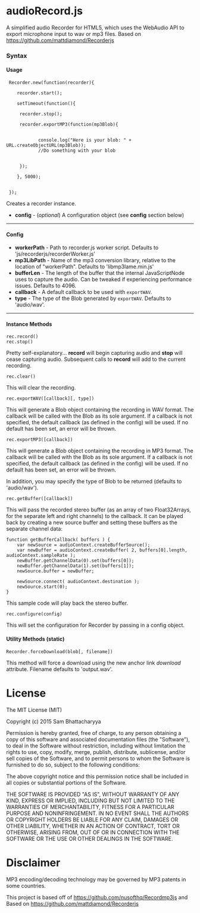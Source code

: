 # audioRecord.js

A simplified audio Recorder for HTML5, which uses the WebAudio API to export microphone input to wav or mp3 files. Based on https://github.com/mattdiamond/Recorderjs




### Syntax
#### Usage


     Recorder.new(function(recorder){

		recorder.start();

		setTimeout(function(){
	      
		 recorder.stop();

		 recorder.exportMP3(function(mp3Blob){
		          
		           
		        console.log("Here is your blob: " + URL.createObjectURL(mp3Blob));
		        //Do something with your blob
		       
		 
		 });
	  
		}, 5000);       
        
            
     });

Creates a recorder instance.

- **config** - (*optional*) A configuration object (see **config** section below)

---------
#### Config


- **workerPath** - Path to recorder.js worker script. Defaults to 'js/recorderjs/recorderWorker.js'
- **mp3LibPath** - Name of the mp3 conversion library, relative to the location of "workerPath". Defaults to 'libmp3lame.min.js'
- **bufferLen** - The length of the buffer that the internal JavaScriptNode uses to capture the audio. Can be tweaked if experiencing performance issues. Defaults to 4096.
- **callback** - A default callback to be used with `exportWAV`.
- **type** - The type of the Blob generated by `exportWAV`. Defaults to 'audio/wav'.

---------
#### Instance Methods

    rec.record()
    rec.stop()

Pretty self-explanatory... **record** will begin capturing audio and **stop** will cease capturing audio. Subsequent calls to **record** will add to the current recording.

    rec.clear()

This will clear the recording.

    rec.exportWAV([callback][, type])

This will generate a Blob object containing the recording in WAV format. The callback will be called with the Blob as its sole argument. If a callback is not specified, the default callback (as defined in the config) will be used. If no default has been set, an error will be thrown.

    rec.exportMP3([callback])

This will generate a Blob object containing the recording in MP3 format. The callback will be called with the Blob as its sole argument. If a callback is not specified, the default callback (as defined in the config) will be used. If no default has been set, an error will be thrown.


In addition, you may specify the type of Blob to be returned (defaults to 'audio/wav').

    rec.getBuffer([callback])

This will pass the recorded stereo buffer (as an array of two Float32Arrays, for the separate left and right channels) to the callback. It can be played back by creating a new source buffer and setting these buffers as the separate channel data:

	function getBufferCallback( buffers ) {
		var newSource = audioContext.createBufferSource();
		var newBuffer = audioContext.createBuffer( 2, buffers[0].length, audioContext.sampleRate );
		newBuffer.getChannelData(0).set(buffers[0]);
		newBuffer.getChannelData(1).set(buffers[1]);
		newSource.buffer = newBuffer;

		newSource.connect( audioContext.destination );
		newSource.start(0);
	}

This sample code will play back the stereo buffer.


    rec.configure(config)

This will set the configuration for Recorder by passing in a config object.

#### Utility Methods (static)

    Recorder.forceDownload(blob[, filename])

This method will force a download using the new anchor link *download* attribute. Filename defaults to 'output.wav'.


License
=======

The MIT License (MIT)

Copyright (c) 2015 Sam Bhattacharyya

Permission is hereby granted, free of charge, to any person obtaining a copy
of this software and associated documentation files (the "Software"), to deal
in the Software without restriction, including without limitation the rights
to use, copy, modify, merge, publish, distribute, sublicense, and/or sell
copies of the Software, and to permit persons to whom the Software is
furnished to do so, subject to the following conditions:

The above copyright notice and this permission notice shall be included in all
copies or substantial portions of the Software.

THE SOFTWARE IS PROVIDED "AS IS", WITHOUT WARRANTY OF ANY KIND, EXPRESS OR
IMPLIED, INCLUDING BUT NOT LIMITED TO THE WARRANTIES OF MERCHANTABILITY,
FITNESS FOR A PARTICULAR PURPOSE AND NONINFRINGEMENT. IN NO EVENT SHALL THE
AUTHORS OR COPYRIGHT HOLDERS BE LIABLE FOR ANY CLAIM, DAMAGES OR OTHER
LIABILITY, WHETHER IN AN ACTION OF CONTRACT, TORT OR OTHERWISE, ARISING FROM,
OUT OF OR IN CONNECTION WITH THE SOFTWARE OR THE USE OR OTHER DEALINGS IN THE
SOFTWARE.


Disclaimer
==========

MP3 encoding/decoding technology may be governed by MP3 patents in some countries.

This project is based off of https://github.com/nusofthq/Recordmp3js and  Based on https://github.com/mattdiamond/Recorderjs
